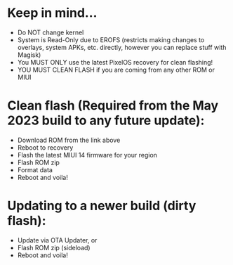 # Keep in mind...
- Do NOT change kernel
- System is Read-Only due to EROFS (restricts making changes to overlays, system APKs, etc. directly, however you can replace stuff with Magisk)
- You MUST ONLY use the latest PixelOS recovery for clean flashing!
- YOU MUST CLEAN FLASH if you are coming from any other ROM or MIUI

# Clean flash (Required from the May 2023 build to any future update):
- Download ROM from the link above
- Reboot to recovery
- Flash the latest MIUI 14 firmware for your region
- Flash ROM zip
- Format data
- Reboot and voila!

# Updating to a newer build (dirty flash):
- Update via OTA Updater, or
- Flash ROM zip (sideload)
- Reboot and voila!
